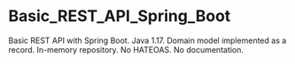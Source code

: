 # Basic_REST_API_Spring_Boot
Basic REST API with Spring Boot. Java 1.17. Domain model implemented as a record. In-memory repository. No HATEOAS. No documentation.
